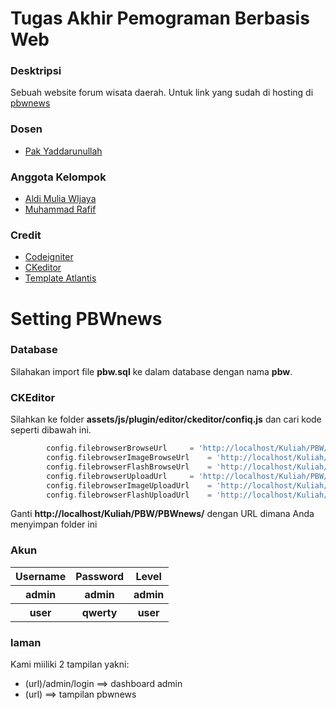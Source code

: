 # Tugas Akhir Pemograman Berbasis Web

### Desktripsi
Sebuah website forum wisata daerah. Untuk link yang sudah di hosting di 
[pbwnews](https://pbwnewss.000webhostapp.com/ "pbwnews")

### Dosen
- [Pak Yaddarunullah](https://github.com/yaddarabullah "Pak Yaddarunullah")

### Anggota Kelompok
- [Aldi Mulia WIjaya](https://github.com/promtom "Aldi Mulia WIjaya")
- [Muhammad Rafif](https://github.com/MRafif950 "Muhammad Rafif")

### Credit
- [Codeigniter](https://codeigniter.com/download/ "Codeigniter")
- [CKeditor](https://ckeditor.com/ "CKeditor")
- [Template Atlantis](https://themekita.com/demo-atlantis-lite-bootstrap/ "Template Admin Atlantis")

# Setting PBWnews

### Database
Silahakan import file **pbw.sql** ke dalam database dengan nama **pbw**.

### CKEditor
Silahkan ke folder **assets/js/plugin/editor/ckeditor/confiq.js** dan cari kode seperti dibawah ini.

```php
        config.filebrowserBrowseUrl		= 'http://localhost/Kuliah/PBW/PBWnews/assets/js/plugin/editor/kcfinder/browse.php?type=files';
        config.filebrowserImageBrowseUrl	= 'http://localhost/Kuliah/PBW/PBWnews/assets/js/plugin/editor/kcfinder/browse.php?type=images';
        config.filebrowserFlashBrowseUrl	= 'http://localhost/Kuliah/PBW/PBWnews/assets/js/plugin/editor/kcfinder/browse.php?type=flash';
        config.filebrowserUploadUrl		= 'http://localhost/Kuliah/PBW/PBWnews/assets/js/plugin/editor/kcfinder/upload.php?type=files';
        config.filebrowserImageUploadUrl	= 'http://localhost/Kuliah/PBW/PBWnews/assets/js/plugin/editor/kcfinder/upload.php?type=images';
        config.filebrowserFlashUploadUrl	= 'http://localhost/Kuliah/PBW/PBWnews/assets/js/plugin/editor/kcfinder/upload.php?type=flash';
```
Ganti **http://localhost/Kuliah/PBW/PBWnews/** dengan URL dimana Anda menyimpan folder ini


### Akun

 <table>
 <thead>
 <tr>
     <th>Username</th>
     <th>Password</th>
     <th>Level</th>
 </tr>
 </thead>
 <tbody>
 <tr>
     <th>admin</th>
     <th>admin</th>
     <th>admin</th>
 </tr>
  <tr>
     <th>user</th>
     <th>qwerty</th>
     <th>user</th>
 </tr>
 </tbody>
</table>

### laman
Kami miiliki 2 tampilan yakni:
- (url)/admin/login   ==> dashboard admin
- (url)               ==> tampilan pbwnews
